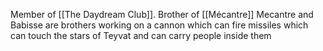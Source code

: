 Member of [[The Daydream Club]].
Brother of [[Mécantre]]
Mecantre and Babisse are brothers working on a cannon which can fire missiles which can touch the stars of Teyvat and can carry people inside them